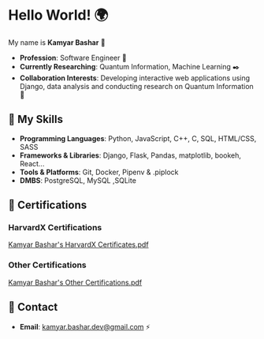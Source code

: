 # Hello World! 🌍

My name is **Kamyar Bashar** 👋

- **Profession**: Software Engineer 🔧
- **Currently Researching**: Quantum Information, Machine Learning ✒️
- **Collaboration Interests**: Developing interactive web applications using Django, data analysis and conducting research on Quantum Information 🤝

  
## 🦾 My Skills

- **Programming Languages**: Python, JavaScript, C++, C, SQL, HTML/CSS, SASS
- **Frameworks & Libraries**: Django, Flask, Pandas, matplotlib, bookeh, React...
- **Tools & Platforms**: Git, Docker, Pipenv & .piplock
- **DMBS**: PostgreSQL, MySQL ,SQLite

## 📜 Certifications 

### HarvardX Certifications 

[Kamyar Bashar's HarvardX Certificates.pdf](https://github.com/user-attachments/files/16071887/Kamyar.Bashar.s.HarvardX.Certificates.pdf)

### Other Certifications 

[Kamyar Bashar's Other Certifications.pdf](https://github.com/user-attachments/files/16071910/Kamyar.Bashar.s.Other.Certifications.pdf)


## 📧 Contact 
- **Email**: kamyar.bashar.dev@gmail.com ⚡
